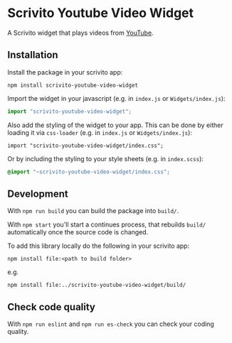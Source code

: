 # Scrivito Youtube Video Widget

A Scrivito widget that plays videos from [YouTube](https://www.youtube.com/).

## Installation

Install the package in your scrivito app:

```
npm install scrivito-youtube-video-widget
```

Import the widget in your javascript (e.g. in `index.js` or `Widgets/index.js`):

```js
import "scrivito-youtube-video-widget";
```

Also add the styling of the widget to your app. This can be done by either loading it via `css-loader` (e.g. in `index.js` or `Widgets/index.js`):

```
import "scrivito-youtube-video-widget/index.css";
```

Or by including the styling to your style sheets (e.g. in `index.scss`):

```scss
@import "~scrivito-youtube-video-widget/index.css";
```

## Development

With `npm run build` you can build the package into `build/`.

With `npm start` you'll start a continues process, that rebuilds `build/` automatically once the source code is changed.

To add this library locally do the following in your scrivito app:

```
npm install file:<path to build folder>
```

e.g.

```
npm install file:../scrivito-youtube-video-widget/build/
```

## Check code quality

With `npm run eslint` and `npm run es-check` you can check your coding quality.
